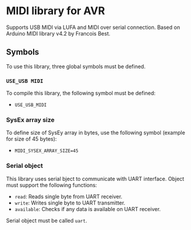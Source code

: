 # MIDI library for AVR

Supports USB MIDI via LUFA and MIDI over serial connection. Based on Arduino MIDI library v4.2 by Francois Best.

## Symbols

To use this library, three global symbols must be defined.

### `USE_USB MIDI`

To compile this library, the following symbol must be defined:

- `USE_USB_MIDI`

### SysEx array size

To define size of SysEy array in bytes, use the following symbol (example for size of 45 bytes):

- `MIDI_SYSEX_ARRAY_SIZE=45`

### Serial object

This library uses serial bject to communicate with UART interface. Object must support the following functions:

- `read`: Reads single byte from UART receiver.
- `write`: Writes single byte to UART transmitter.
- `available`: Checks if any data is available on UART receiver.

Serial object must be called `uart`.
